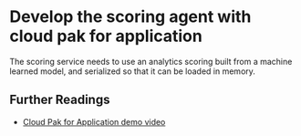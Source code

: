 # Develop the scoring agent with cloud pak for application

The scoring service needs to use an analytics scoring built from a machine learned model, and serialized so that it can be loaded in memory.


## Further Readings

* [Cloud Pak for Application demo video](https://www.youtube.com/watch?v=cKIkhhONBKM&t=46s)